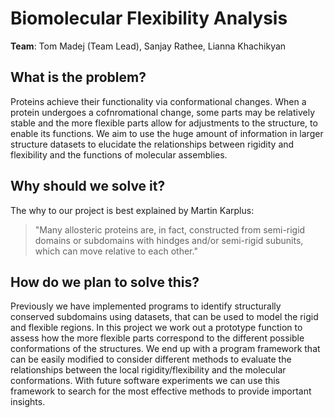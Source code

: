 # Biomolecular Flexibility Analysis
**Team**: Tom Madej (Team Lead), Sanjay Rathee, Lianna Khachikyan 
## What is the problem? 
Proteins achieve their functionality via conformational changes. When a protein undergoes a cofnromational change, some parts may be relatively stable and the more flexible parts allow for adjustments to the structure, to enable its functions. We aim to use the huge amount of information in larger structure datasets to elucidate the relationships between rigidity and flexibility and the functions of molecular assemblies.

## Why should we solve it?  
The why to our project is best explained by Martin Karplus:
  > "Many allosteric proteins are, in fact, constructed from semi-rigid domains or subdomains with hindges and/or semi-rigid subunits, which can move relative to each other."
  
## How do we plan to solve this? 
Previously we have implemented programs to identify structurally conserved subdomains using datasets, that can be used to model the rigid and flexible regions. In this project we work out a prototype function to assess how the more flexible parts correspond to the different possible conformations of the structures.  We end up with a program framework that can be easily modified to consider different methods to evaluate the relationships between the local rigidity/flexibility and the molecular conformations. With future software experiments we can use this framework to search for the most effective methods to provide important insights. 



